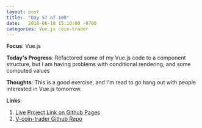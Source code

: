 ```yaml
---
layout: post
title:  "Day 57 of 100"
date:   2018-06-18 15:10:00 -0700
categories: Vue.js coin-trader 
---
```


**Focus**: Vue.js 

**Today's Progress**: Refactored some of my Vue.js code to a component structure, but I am having problems with conditional rendering, and some computed values 

**Thoughts**: This is a good exercise, and I'm read to go hang out with people interested in Vue.js tomorrow. 


**Links**: 
1. [Live Project Link on Github Pages](https://castlemaninc.github.io/v-coin-trader/)
2. [V-coin-trader Github Repo](https://github.com/castlemaninc/v-coin-trader)

